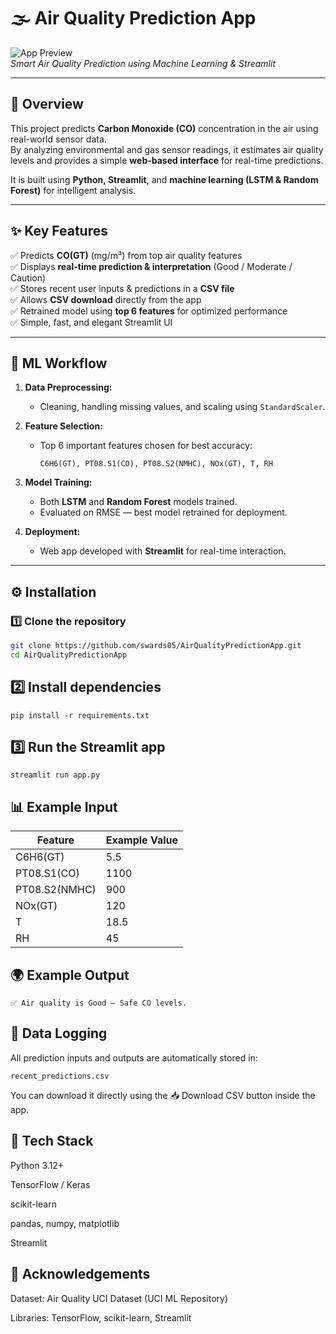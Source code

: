 # 🌫️ Air Quality Prediction App  

![App Preview](https://github.com/swards05/AirQualityPredictionApp/assets/your-image-id/app-preview.png)  
*Smart Air Quality Prediction using Machine Learning & Streamlit*

---

## 🚀 Overview  

This project predicts **Carbon Monoxide (CO)** concentration in the air using real-world sensor data.  
By analyzing environmental and gas sensor readings, it estimates air quality levels and provides a simple **web-based interface** for real-time predictions.  

It is built using **Python, Streamlit**, and **machine learning (LSTM & Random Forest)** for intelligent analysis.

---

## ✨ Key Features  

✅ Predicts **CO(GT)** (mg/m³) from top air quality features  
✅ Displays **real-time prediction & interpretation** (Good / Moderate / Caution)  
✅ Stores recent user inputs & predictions in a **CSV file**  
✅ Allows **CSV download** directly from the app  
✅ Retrained model using **top 6 features** for optimized performance  
✅ Simple, fast, and elegant Streamlit UI  

---

## 🧠 ML Workflow  

1. **Data Preprocessing:**  
   - Cleaning, handling missing values, and scaling using `StandardScaler`.

2. **Feature Selection:**  
   - Top 6 important features chosen for best accuracy:
     ```
     C6H6(GT), PT08.S1(CO), PT08.S2(NMHC), NOx(GT), T, RH
     ```

3. **Model Training:**  
   - Both **LSTM** and **Random Forest** models trained.  
   - Evaluated on RMSE — best model retrained for deployment.

4. **Deployment:**  
   - Web app developed with **Streamlit** for real-time interaction.

---

## ⚙️ Installation  

### 1️⃣ Clone the repository  
```bash
git clone https://github.com/swards05/AirQualityPredictionApp.git
cd AirQualityPredictionApp
```

## 2️⃣ Install dependencies
```
pip install -r requirements.txt
```
## 3️⃣ Run the Streamlit app
```
streamlit run app.py
```
## 📊 Example Input  

| Feature        | Example Value |
|----------------|----------------|
| C6H6(GT)       | 5.5            |
| PT08.S1(CO)    | 1100           |
| PT08.S2(NMHC)  | 900            |
| NOx(GT)        | 120            |
| T              | 18.5           |
| RH             | 45             |

## 🌍 Example Output
``` Predicted CO(GT): 4.32 mg/m³
✅ Air quality is Good — Safe CO levels.
```

## 💾 Data Logging

All prediction inputs and outputs are automatically stored in:
```
recent_predictions.csv
```
You can download it directly using the 📥 Download CSV button inside the app.

## 🧩 Tech Stack
Python 3.12+

TensorFlow / Keras

scikit-learn

pandas, numpy, matplotlib

Streamlit

## 🌟 Acknowledgements

Dataset: Air Quality UCI Dataset (UCI ML Repository)

Libraries: TensorFlow, scikit-learn, Streamlit
